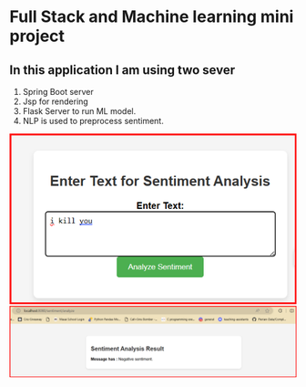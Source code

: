 # Full Stack and Machine learning mini project

## In this application I am using two sever
1. Spring Boot server
2. Jsp for rendering
3. Flask Server to run ML model.
4. NLP is used to preprocess sentiment.

![index-page](./files/index-page.png)
![result-page](./files/result-page.png)

